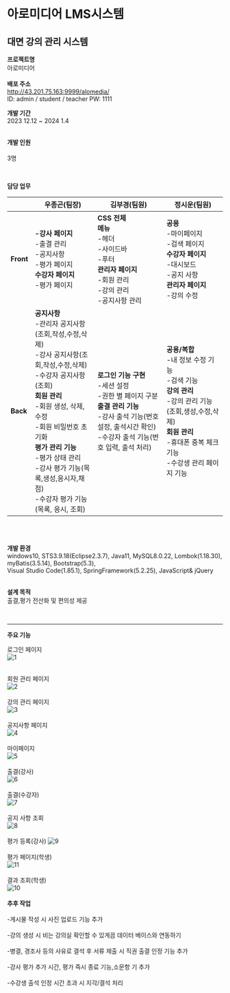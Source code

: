   <h1>아로미디어 LMS시스템</h1>
  <h2>대면 강의 관리 시스템</h2>


 **프로젝트명**
  <br/>
 아로미디어
 <br/>
  <br/>
**배포 주소**
<br/>
http://43.201.75.163:9999/alomedia/
<br/>
ID: admin / student / teacher
PW: 1111
<br/>


**개발 기간**
 <br/>
2023 12.12 ~ 2024 1.4
 <br/>
  <br/>

**개발 인원**
 <br/>
  <br/>
3명

 <br/>
  <div id="role" class="item">
    <p><strong>담당 업무</strong></p>
    <table>
      <thead>
        <tr>
          <th></th>
          <th><strong>우종곤(팀장)</strong></th>
          <th><strong>김부경(팀원)</strong></th>
          <th><strong>정시운(팀원)</strong></th>
        </tr>
      </thead>
      <tbody>
        <tr>
          <td><strong>Front</strong></td>
          <td><strong>-강사 페이지</strong><br>-출결 관리<br>-공지사항<br>-평가 페이지<br><strong>수강자 페이지</strong><br>-평가 페이지</td>
          <td><strong>CSS 전체</strong><br><strong>메뉴</strong><br>-헤더<br>-사이드바<br>-푸터<br><strong>관리자 페이지</strong><br>-회원
            관리<br>-강의 관리<br>-공지사항 관리</td>
          <td><strong>공용</strong><br>-마이페이지<br>-검색 페이지<br><strong>수강자 페이지</strong><br>-대시보드<br>-공지 사항<br><strong>관리자
              페이지</strong><br>-강의 수정</td>
        </tr>
        <tr>
          <td><strong>Back</strong></td>
          <td>
            <strong>공지사항</strong>
            <br>-관리자 공지사항(조회,작성,수정,삭제)
            <br>-강사 공지사항(조회,작성,수정,삭제)
            <br>-수강자 공지사항(조회)
            <br><strong>회원 관리</strong>
            <br>-회원 생성, 삭제, 수정
            <br>-회원 비밀번호 초기화
            <br><strong>평가 관리 기능</strong>
            <br>-평가 상태 관리
            <br>-강사 평가 기능(목록,생성,응시자,채점)
            <br>-수강자 평가 기능(목록, 응시, 조회)
          </td>
          <td>
            <strong>로그인 기능 구현</strong>
            <br>-세션 설정
            <br>-권한 별 페이지 구분
            <br><strong>출결 관리 기능</strong>
            <br>-강사 출석 기능(번호 설정, 출석시간 확인)
            <br>-수강자 출석 기능(번호 입력, 출석 처리)
          </td>
          <td>
            <strong>공용/복합</strong>
            <br>-내 정보 수정 기능
            <br>-검색 기능
            <br><strong>강의 관리</strong>
            <br>-강의 관리 기능(조회,생성,수정,삭제)
            <br><strong>회원 관리</strong>
            <br>-휴대폰 중복 체크 기능
            <br>-수강생 관리 페이지 기능
          </td>
        </tr>
      </tbody>
    </table>
  </div>
  <div id="tool" class="item">

<br/>  
<br/>

**개발 환경**
 <br/>
windows10, STS3.9.18(Eclipse2.3.7), Java11, MySQL8.0.22, Lombok(1.18.30), myBatis(3.5.14),
Bootstrap(5.3), 
<br/>Visual Studio Code(1.85.1), SpringFramework(5.2.25), JavaScript& jQuery
<br/>
<br/>

**설계 목적**
<br/>
출결,평가 전산화 및 편의성 제공

<br/>

---------------------------------------


**주요 기능**


로그인 페이지
<br/>
![1](https://github.com/alomedia/alomedia/assets/146792839/72ed6e7c-c001-4556-a7c9-fe865bd8b537)
<br/> 
<br/>

회원 관리 페이지
<br/>
![2](https://github.com/alomedia/alomedia/assets/146792839/60c41c94-86ab-4647-a861-c20bb3f4f30f)
<br/>
<br/>
강의 관리 페이지
<br/> 
![3](https://github.com/alomedia/alomedia/assets/146792839/90842bee-000f-4047-8331-e8e1c9ba4ce1)
<br/>
<br/>
공지사항 페이지
<br/>
![4](https://github.com/alomedia/alomedia/assets/146792839/8c856c37-65d1-4d81-b673-a05ca0e70b32)
<br/> 
<br/>
마이페이지 
<br/>
![5](https://github.com/alomedia/alomedia/assets/146792839/9fd3b0a6-af89-465e-af35-c8db20b64f58)
<br/> 
<br/>
출결(강사)
<br/>
![6](https://github.com/alomedia/alomedia/assets/146792839/28791973-3e59-495c-9c52-4d1a1bf477c9)
<br/> 
<br/>
출결(수강자)
<br/>
![7](https://github.com/alomedia/alomedia/assets/146792839/6870ead1-d6e1-4900-9382-1e6b7bb95a3f)
<br/> 
 <br/>
 공지 사항 조회
 <br/> 
![8](https://github.com/alomedia/alomedia/assets/146792839/fb002965-13f9-49ec-85b8-1c7c8dd3e026)
<br/> 
<br/> 
평가 등록(강사)
![9](https://github.com/alomedia/alomedia/assets/146792839/432c8a69-9e88-4c72-82ae-18a82a7ff7be)
<br/> 
<br/> 
평가 페이지(학생)
<br/>
![11](https://github.com/alomedia/alomedia/assets/146792839/2bb3a83b-205a-4ef8-9e7e-304ee07228bb)
<br/>
<br/>
결과 조회(학생)
<br/>
![10](https://github.com/alomedia/alomedia/assets/146792839/ce673cbb-d49a-434f-9993-1c5f1b800b47)
<br/>
<br/>
**추후 작업**
<br/>
<br/>
-게시물 작성 시 사진 업로드 기능 추가
<br/>
<br/>
-강의 생성 시 비는 강의실 확인할 수 있게끔 데이터 베이스와 연동하기
<br/>
<br/>
-병결, 경조사 등의 사유로 결석 후 서류 제출 시 직권 출결 인정 기능 추가
<br/>
<br/>
-강사 평가 추가 시간, 평가 즉시 종료 기능,소문항 기 추가
<br/>
<br/>
-수강생 출석 인정 시간 초과 시 지각/결석 처리



